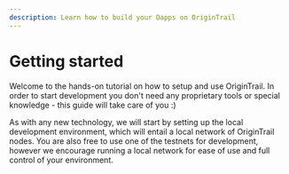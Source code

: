 ```yaml
---
description: Learn how to build your Dapps on OriginTrail
---
```


# Getting started

Welcome to the hands-on tutorial on how to setup and use OriginTrail. In order to start development you don't need any proprietary tools or special knowledge - this guide will take care of you :\)

As with any new technology, we will start by setting up the local development environment, which will entail a local network of OriginTrail nodes. You are also free to use one of the testnets for development, however we encourage running a local network for ease of use and full control of your environment.

